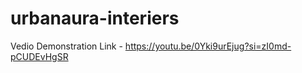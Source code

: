 # urbanaura-interiers

Vedio Demonstration  Link - https://youtu.be/0Yki9urEjug?si=zI0md-pCUDEvHgSR
